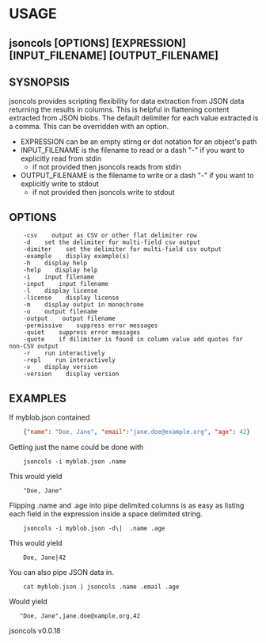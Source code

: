 
# USAGE

## jsoncols [OPTIONS] [EXPRESSION] [INPUT_FILENAME] [OUTPUT_FILENAME]

## SYSNOPSIS

jsoncols provides scripting flexibility for data extraction from JSON data
returning the results in columns.  This is helpful in flattening content
extracted from JSON blobs.  The default delimiter for each value
extracted is a comma. This can be overridden with an option.

+ EXPRESSION can be an empty stirng or dot notation for an object's path
+ INPUT_FILENAME is the filename to read or a dash "-" if you want to
  explicitly read from stdin
    + if not provided then jsoncols reads from stdin
+ OUTPUT_FILENAME is the filename to write or a dash "-" if you want to
  explicitly write to stdout
    + if not provided then jsoncols write to stdout

## OPTIONS

```
    -csv    output as CSV or other flat delimiter row
    -d    set the delimiter for multi-field csv output
    -dimiter    set the delimiter for multi-field csv output
    -example    display example(s)
    -h    display help
    -help    display help
    -i    input filename
    -input    input filename
    -l    display license
    -license    display license
    -m    display output in monochrome
    -o    output filename
    -output    output filename
    -permissive    suppress error messages
    -quiet    suppress error messages
    -quote    if dilimiter is found in column value add quotes for non-CSV output
    -r    run interactively
    -repl    run interactively
    -v    display version
    -version    display version
```

## EXAMPLES

If myblob.json contained

```json
    {"name": "Doe, Jane", "email":"jane.doe@example.org", "age": 42}
```

Getting just the name could be done with

```shell
    jsoncols -i myblob.json .name
```

This would yield

```
    "Doe, Jane"
```

Flipping .name and .age into pipe delimited columns is as
easy as listing each field in the expression inside a
space delimited string.

```shell
    jsoncols -i myblob.json -d\|  .name .age
```

This would yield

```
    Doe, Jane|42
```

You can also pipe JSON data in.

```shell
    cat myblob.json | jsoncols .name .email .age
```

Would yield

```
   "Doe, Jane",jane.doe@xample.org,42
```

jsoncols v0.0.18
